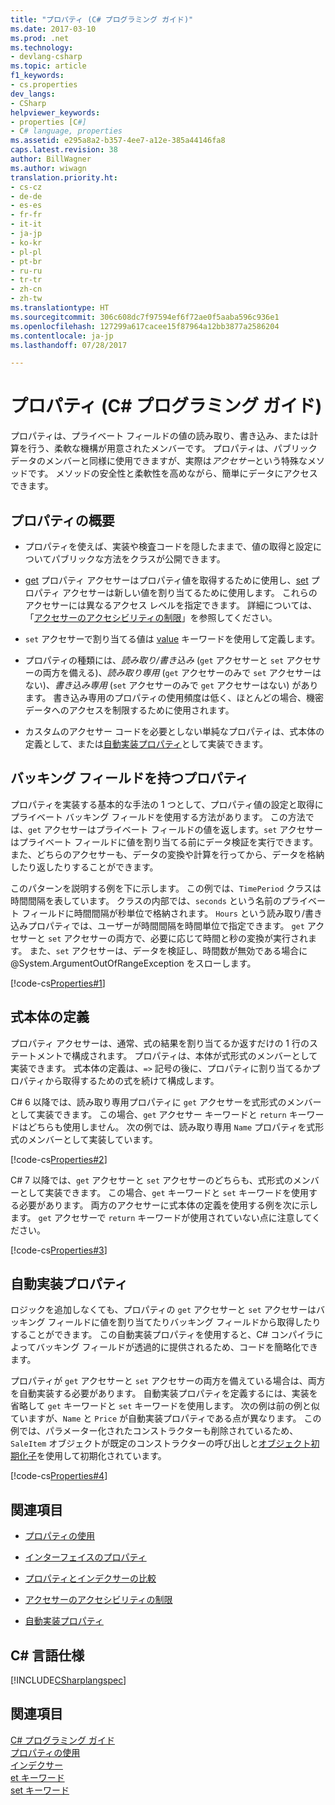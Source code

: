 ```yaml
---
title: "プロパティ (C# プログラミング ガイド)"
ms.date: 2017-03-10
ms.prod: .net
ms.technology:
- devlang-csharp
ms.topic: article
f1_keywords:
- cs.properties
dev_langs:
- CSharp
helpviewer_keywords:
- properties [C#]
- C# language, properties
ms.assetid: e295a8a2-b357-4ee7-a12e-385a44146fa8
caps.latest.revision: 38
author: BillWagner
ms.author: wiwagn
translation.priority.ht:
- cs-cz
- de-de
- es-es
- fr-fr
- it-it
- ja-jp
- ko-kr
- pl-pl
- pt-br
- ru-ru
- tr-tr
- zh-cn
- zh-tw
ms.translationtype: HT
ms.sourcegitcommit: 306c608dc7f97594ef6f72ae0f5aaba596c936e1
ms.openlocfilehash: 127299a617cacee15f87964a12bb3877a2586204
ms.contentlocale: ja-jp
ms.lasthandoff: 07/28/2017

---
```

# <a name="properties-c-programming-guide"></a>プロパティ (C# プログラミング ガイド)

プロパティは、プライベート フィールドの値の読み取り、書き込み、または計算を行う、柔軟な機構が用意されたメンバーです。 プロパティは、パブリック データのメンバーと同様に使用できますが、実際は*アクセサー*という特殊なメソッドです。 メソッドの安全性と柔軟性を高めながら、簡単にデータにアクセスできます。  

## <a name="properties-overview"></a>プロパティの概要  
  
- プロパティを使えば、実装や検査コードを隠したままで、値の取得と設定についてパブリックな方法をクラスが公開できます。  
  
- [get](../../../csharp/language-reference/keywords/get.md) プロパティ アクセサーはプロパティ値を取得するために使用し、[set](../../../csharp/language-reference/keywords/set.md) プロパティ アクセサーは新しい値を割り当てるために使用します。 これらのアクセサーには異なるアクセス レベルを指定できます。 詳細については、「[アクセサーのアクセシビリティの制限](../../../csharp/programming-guide/classes-and-structs/restricting-accessor-accessibility.md)」を参照してください。  
  
- `set` アクセサーで割り当てる値は [value](../../../csharp/language-reference/keywords/value.md) キーワードを使用して定義します。  
- プロパティの種類には、*読み取り/書き込み* (`get` アクセサーと `set` アクセサーの両方を備える)、*読み取り専用* (`get` アクセサーのみで `set` アクセサーはない)、*書き込み専用* (`set` アクセサーのみで `get` アクセサーはない) があります。 書き込み専用のプロパティの使用頻度は低く、ほとんどの場合、機密データへのアクセスを制限するために使用されます。

- カスタムのアクセサー コードを必要としない単純なプロパティは、式本体の定義として、または[自動実装プロパティ](../../../csharp/programming-guide/classes-and-structs/auto-implemented-properties.md)として実装できます。
 
## <a name="properties-with-backing-fields"></a>バッキング フィールドを持つプロパティ

プロパティを実装する基本的な手法の 1 つとして、プロパティ値の設定と取得にプライベート バッキング フィールドを使用する方法があります。 この方法では、`get` アクセサーはプライベート フィールドの値を返します。`set` アクセサーはプライベート フィールドに値を割り当てる前にデータ検証を実行できます。 また、どちらのアクセサーも、データの変換や計算を行ってから、データを格納したり返したりすることができます。

このパターンを説明する例を下に示します。 この例では、`TimePeriod` クラスは時間間隔を表しています。 クラスの内部では、`seconds` という名前のプライベート フィールドに時間間隔が秒単位で格納されます。 `Hours` という読み取り/書き込みプロパティでは、ユーザーが時間間隔を時間単位で指定できます。 `get` アクセサーと `set` アクセサーの両方で、必要に応じて時間と秒の変換が実行されます。 また、`set` アクセサーは、データを検証し、時間数が無効である場合に @System.ArgumentOutOfRangeException をスローします。 
   
 [!code-cs[Properties#1](../../../../samples/snippets/csharp/programming-guide/classes-and-structs/properties-1.cs)]  
  
## <a name="expression-body-definitions"></a>式本体の定義  

 プロパティ アクセサーは、通常、式の結果を割り当てるか返すだけの 1 行のステートメントで構成されます。 プロパティは、本体が式形式のメンバーとして実装できます。 式本体の定義は、`=>` 記号の後に、プロパティに割り当てるかプロパティから取得するための式を続けて構成します。

 C# 6 以降では、読み取り専用プロパティに `get` アクセサーを式形式のメンバーとして実装できます。 この場合、`get` アクセサー キーワードと `return` キーワードはどちらも使用しません。 次の例では、読み取り専用 `Name` プロパティを式形式のメンバーとして実装しています。

 [!code-cs[Properties#2](../../../../samples/snippets/csharp/programming-guide/classes-and-structs/properties-2.cs)]  

 C# 7 以降では、`get` アクセサーと `set` アクセサーのどちらも、式形式のメンバーとして実装できます。 この場合、`get` キーワードと `set` キーワードを使用する必要があります。 両方のアクセサーに式本体の定義を使用する例を次に示します。 `get` アクセサーで `return` キーワードが使用されていない点に注意してください。
 
  [!code-cs[Properties#3](../../../../samples/snippets/csharp/programming-guide/classes-and-structs/properties-3.cs)]  

## <a name="auto-implemented-properties"></a>自動実装プロパティ

ロジックを追加しなくても、プロパティの `get` アクセサーと `set` アクセサーはバッキング フィールドに値を割り当てたりバッキング フィールドから取得したりすることができます。 この自動実装プロパティを使用すると、C# コンパイラによってバッキング フィールドが透過的に提供されるため、コードを簡略化できます。 

プロパティが `get` アクセサーと `set` アクセサーの両方を備えている場合は、両方を自動実装する必要があります。 自動実装プロパティを定義するには、実装を省略して `get` キーワードと `set` キーワードを使用します。 次の例は前の例と似ていますが、`Name` と `Price` が自動実装プロパティである点が異なります。 この例では、パラメーター化されたコンストラクターも削除されているため、`SaleItem` オブジェクトが既定のコンストラクターの呼び出しと[オブジェクト初期化子](object-and-collection-initializers.md)を使用して初期化されています。

  [!code-cs[Properties#4](../../../../samples/snippets/csharp/programming-guide/classes-and-structs/properties-4.cs)]  

## <a name="related-sections"></a>関連項目  
  
-   [プロパティの使用](../../../csharp/programming-guide/classes-and-structs/using-properties.md)  
  
-   [インターフェイスのプロパティ](../../../csharp/programming-guide/classes-and-structs/interface-properties.md)  
  
-   [プロパティとインデクサーの比較](../../../csharp/programming-guide/indexers/comparison-between-properties-and-indexers.md)  
  
-   [アクセサーのアクセシビリティの制限](../../../csharp/programming-guide/classes-and-structs/restricting-accessor-accessibility.md)  
  
-   [自動実装プロパティ](../../../csharp/programming-guide/classes-and-structs/auto-implemented-properties.md)  
  
## <a name="c-language-specification"></a>C# 言語仕様  
 [!INCLUDE[CSharplangspec](~/includes/csharplangspec-md.md)]  
  
## <a name="see-also"></a>関連項目
 [C# プログラミング ガイド](../../../csharp/programming-guide/index.md)   
 [プロパティの使用](../../../csharp/programming-guide/classes-and-structs/using-properties.md)   
 [インデクサー](../../../csharp/programming-guide/indexers/index.md)   
 [et キーワード](../../../csharp/language-reference/keywords/get.md)    
 [set キーワード](../../../csharp/language-reference/keywords/set.md)    

